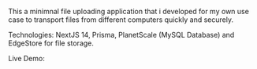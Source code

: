 This a minimnal file uploading application that i developed for my own use case to transport files from different computers quickly and securely.

Technologies: NextJS 14, Prisma, PlanetScale (MySQL Database) and EdgeStore for file storage.

Live Demo: 
